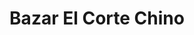 ---
title: "Bazar El Corte Chino"
url: /huetor-vega/bazar-el-corte-chino/
shop: tienda de variedades
---